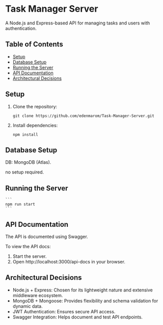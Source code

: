 # Task Manager Server

A Node.js and Express-based API for managing tasks and users with authentication.

## **Table of Contents**
- [Setup](#setup)
- [Database Setup](#database-setup)
- [Running the Server](#running-the-server)
- [API Documentation](#api-documentation)
- [Architectural Decisions](#architectural-decisions)

## **Setup**
1. Clone the repository:
    ```
    git clone https://github.com/edenmarom/Task-Manager-Server.git
    ```

2. Install dependencies:
    ```
    npm install
    ```

## **Database Setup**
DB: MongoDB (Atlas).

no setup required.

## **Running the Server**
    ```
    npm run start
    ```

## **API Documentation**
The API is documented using Swagger.

To view the API docs:
1. Start the server.
2. Open http://localhost:3000/api-docs in your browser.

## **Architectural Decisions**
- Node.js + Express: Chosen for its lightweight nature and extensive middleware ecosystem.
- MongoDB + Mongoose: Provides flexibility and schema validation for dynamic data.
- JWT Authentication: Ensures secure API access.
- Swagger Integration: Helps document and test API endpoints.
